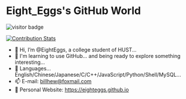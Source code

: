# Eight_Eggs's GitHub World

![visitor badge](https://visitor-badge.glitch.me/badge?page_id=eighteggs.visitor-badge)

[![Contribution Stats](https://github-contribution-stats.vercel.app/api/?username=eighteggs)](https://github.com/LordDashMe/github-contribution-stats/)

- 👋 Hi, I’m @EightEggs, a college student of HUST...
- 👀 I'm learning to use GitHub... and being ready to explore something interesting...
- 🌱 Languages... English/Chinese/Japanese/C/C++/JavaScript/Python/Shell/MySQL...
- 📫 E-mail: billhew@foxmail.com
- 🏡 Personal Website: https://eighteggs.github.io
